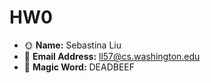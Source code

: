 # HW0
- :sun_with_face: **Name:** Sebastina Liu
- :email: **Email Address:** ll57@cs.washington.edu
- :ox: **Magic Word:** DEADBEEF
